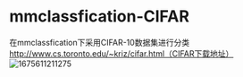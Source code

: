 # mmclassfication-CIFAR
在mmclassfication下采用CIFAR-10数据集进行分类
http://www.cs.toronto.edu/~kriz/cifar.html（CIFAR下载地址）
![1675611211275](https://user-images.githubusercontent.com/85999869/216828770-4262934a-3bfa-4af7-892e-85a2f71055ae.png)
